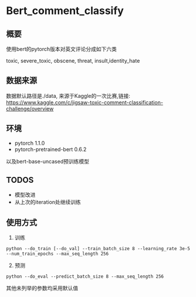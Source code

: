 # Bert_comment_classify
## 概要
使用bert的pytorch版本对英文评论分成如下六类

toxic, severe_toxic, obscene, threat, insult,identity_hate

## 数据来源
数据默认路径是./data, 来源于Kaggle的一次比赛,链接:
https://www.kaggle.com/c/jigsaw-toxic-comment-classification-challenge/overview

## 环境

- pytorch 1.1.0
- pytorch-pretrained-bert   0.6.2

以及bert-base-uncased预训练模型


## TODOS
- 模型改进
- 从上次的iteration处继续训练

## 使用方式
1. 训练

```
python --do_train [--do_val] --train_batch_size 8 --learning_rate 3e-5 --num_train_epochs --max_seq_length 256
```

2. 预测

```
python --do_eval --predict_batch_size 8 --max_seq_length 256
```

其他未列举的参数均采用默认值
